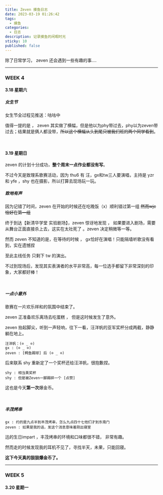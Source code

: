 ```yaml
---
title: Zeven 摸鱼日志
date: 2023-03-19 01:26:42
tags:
  - 摸鱼
categories:
  - 日志
description: 记录摸鱼的闲暇时光
sticky: 10
published: false
---
```




除了日常学习， zeven 还会遇到一些有趣的事....

---

### WEEK 4

#### 3.18 星期六  

##### 女生节

女生节全过程见推送：咕咕中

值得一提的是 ， zeven 其实做了横幅，但是他以为phy带过去，phy以为zeven带过去；结果就是俩人都没带，~~所以这个横幅从头到尾只被我们班的两个同学看到~~。

<br />

#### 3.19 星期日   

zeven 的计划十分成功，**整个周末一点作业都没有写**。

不过今天是致理系歌赛活动，因为 thu6 有 汪，gx和tw三人要演唱，主持是 yzr 和 yfe ，shy 也在摄影，所以打算去现场玩一玩。

##### 致地有声

因为记错了时间，zeven 在开始的时候还在吃晚饭（x）顺利错过第一组  ~~然而wjc恰好在第一组~~

终于到达【新清华学堂 实验剧场】，zeven 惊讶地发现 ， 如果要进入剧场，需要从舞台正面直接杀上去，这实在太社死了 。zeven 决定稍微等一等。

然而 zeven 不知道的是，在等待的时候 ， gx恰好在演唱！只能隔墙听歌没有看到，实在遗憾捏

至此主线任务 只剩下 tw 的演出。

不过到现场后，发现其实表演者的水平非常高，每一位选手都留下非常深刻的印象，大家都好棒！

<br />

##### 一点小意外

歌赛在一片欢乐祥和的氛围中结束了。

zeven 正准备欢乐离场去吃蛋糕 ， 但是这时候发生了意外。

zeven 抬起脚尖，听到一声轻响，往下一看，汪洋帆的亚军奖杯分成两截，静静躺在地上。

```
汪洋帆：(⊙ _ ⊙) 
gx : (⊙ _ ⊙) 
zeven : [鳄鱼踢球] 后 (⊙ _ ⊙) 
```

后来联系 shy 重新定了一个奖杯还给汪洋帆，很抱歉捏。

```
shy : 相当美奖杯
shy : 但是被Zeven一脚踢碎一个 [点赞]
```

 这也是今天**第一次**爆金币。

<br />

##### 丰茂烤串

```
gx : 约的是九点半到丰茂烤串，怎么九点四十七他们才到东南门
zeven : 如果是我的话，发这个消息意味着刚出寝室
```

迅的生日impart ，丰茂烤串的环境和口味都很不错， 非常有趣。

然而走的时候发现我的耳机不见了，寻找半天，未果，只能回寝。

**这下今天真的狠狠爆金币了。**

----

### WEEK 5

#### 3.20 星期一
